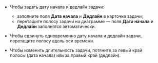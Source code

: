 * Чтобы задать дату начала и дедлайн задачи:
    * заполните поля **Дата начала** и **Дедлайн** в карточке задачи;
    * перетащите полосу задачи на диаграмме — поля **Дата начала** и **Дедлайн** заполнятся автоматически.

* Чтобы сдвинуть одновременно дату начала и дедлайн задачи, перетащите полосу вдоль оси времени.

* Чтобы изменить длительность задачи, потяните за левый край полосы (дата начала) или за правый край (дедлайн). 
